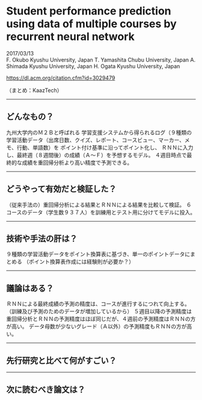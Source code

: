 Student performance prediction using data of multiple courses by recurrent neural network
===

2017/03/13 	
F. Okubo	Kyushu University, Japan
T. Yamashita	Chubu University, Japan
A. Shimada	Kyushu University, Japan
H. Ogata	Kyushu University, Japan

https://dl.acm.org/citation.cfm?id=3029479

（まとめ：KaazTech）

---

## どんなもの？

九州大学内のＭ２Ｂと呼ばれる
学習支援システムから得られるログ（９種類の学習活動データ（出席日数、クイズ、レポート、コースビュー、マーカー、メモ、行動、単語数）を
ポイント付け基準に沿ってポイント化し、
ＲＮＮに入力し、最終週（８週間後）の成績（Ａ～Ｆ）を予想するモデル。
４週目時点で最終的な成績を重回帰分析より高い精度で予測できる。

---

## どうやって有効だと検証した？

（従来手法の）重回帰分析による結果とＲＮＮによる結果を比較して検証。
６コースのデータ（学生数９３７人）を訓練用とテスト用に分けてモデルに投入。

---

## 技術や手法の肝は？

９種類の学習活動データをポイント換算表に基づき、単一のポイントデータにまとめる
 （ポイント換算表作成には経験則が必要か？）

---

## 議論はある？

 ＲＮＮによる最終成績の予測の精度は、コースが進行するにつれて向上する。
 （訓練及び予測のためのデータが増加しているから）
 ５週目以降の予測精度は重回帰分析とＲＮＮの予測精度はほぼ同じだが、４週前の予測精度はＲＮＮの方が高い。
 データ母数が少ないグレード（Ａ以外）の予測精度もＲＮＮの方が高い。

---

## 先行研究と比べて何がすごい？

---

## 次に読むべき論文は？

